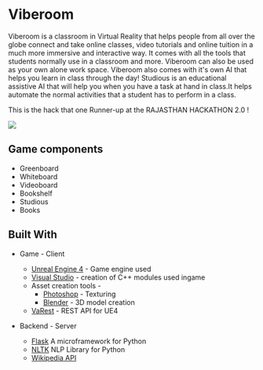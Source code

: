 # Viberoom
Viberoom is a classroom in Virtual Reality that helps people from all over the globe connect and take online classes, video tutorials and online tuition in a much more immersive and interactive way. It comes with all the tools that students normally use in a classroom and more. Viberoom can also be used as your own alone work space. Viberoom also comes with it's own AI that helps you learn in class through the day!
Studious is an educational assistive AI that will help you when you have a task at hand in class.It helps automate the normal activities that a student has to perform in a class.

This is the hack that one Runner-up at the RAJASTHAN HACKATHON 2.0 !

![](screenshots/screenshot1.png)

## Game components

* Greenboard
* Whiteboard
* Videoboard
* Bookshelf
* Studious
* Books

## Built With

* Game - Client
  * [Unreal Engine 4](https://www.unrealengine.com/en-US/blog) - Game engine used
  * [Visual Studio](https://www.visualstudio.com/) - creation of C++ modules used ingame
  * Asset creation tools -
    * [Photoshop](www.adobe.com/Photoshop) - Texturing
    * [Blender](https://www.blender.org/) - 3D model creation
  * [VaRest](https://github.com/ufna/VaRest) - REST API for UE4
    
* Backend - Server
  * [Flask](http://flask.pocoo.org/) A microframework for Python
  * [NLTK](http://www.nltk.org/) NLP Library for Python
  * [Wikipedia API](https://pypi.python.org/pypi/wikipedia)




